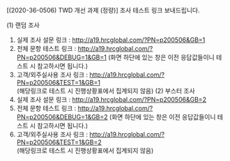 [(2020-36-0506) TWD 개선 과제 (정량)]  조사 테스트 링크 보내드립니다.


(1) 랜덤 조사 
1. 실제 조사 설문 링크 : http://a19.hrcglobal.com/?PN=p200506&GB=1 
2. 전체 문항 테스트 링크 : http://a19.hrcglobal.com/?PN=p200506&DEBUG=1&GB=1 
   (화면 하단에 있는 창은 이전 응답값들이니 테스트 시 참고하시면 됩니다.)
3. 고객/외주실사용 조사 링크 : http://a19.hrcglobal.com/?PN=p200506&TEST=1&GB=1  
   (해당링크로 테스트 시 진행상황표에서 집계되지 않음)
(2) 부스터 조사 
1. 실제 조사 설문 링크 : http://a19.hrcglobal.com/?PN=p200506&GB=2 
2. 전체 문항 테스트 링크 : http://a19.hrcglobal.com/?PN=p200506&DEBUG=1&GB=2 
   (화면 하단에 있는 창은 이전 응답값들이니 테스트 시 참고하시면 됩니다.)
3. 고객/외주실사용 조사 링크 : http://a19.hrcglobal.com/?PN=p200506&TEST=1&GB=2  
   (해당링크로 테스트 시 진행상황표에서 집계되지 않음)

